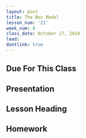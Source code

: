 ```yaml
---
layout: post
title: The Box Model
lesson_num: '21'
week_num: 8
class_date: October 17, 2014
lead: 
dontlink: true
---
```


## Due For This Class

## Presentation

## Lesson Heading
  
## Homework
